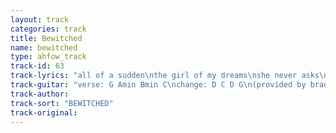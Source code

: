 ```yaml
---
layout: track
categories: track
title: Bewitched
name: bewitched
type: ahfow_track
track-id: 63
track-lyrics: "all of a sudden\nthe girl of my dreams\nshe never asks\nshe always screams\ndo you see her face\nin a puddle at my feet\nas i bend down\nto kiss the street\n\nand i'll come runnin' to her\nand i'll come runnin' to her\n\nher sleep is troubled\nher face will twitch\nshe wakes up angry\nand i'm bewitched\nher smile is forced\nshe's always late\nbut she's not sorry\nand i capitulate\n\nand i'll come runnin' to her\nand i'll come runnin' to her\n\nall of a sudden\nthe girl of my dreams\nshe never asks\nshe always screams"
track-guitar: "verse: G Amin Bmin C\nchange: D C D G\n(provided by brad)"
track-author: 
track-sort: "BEWITCHED"
track-original: 
---
```

